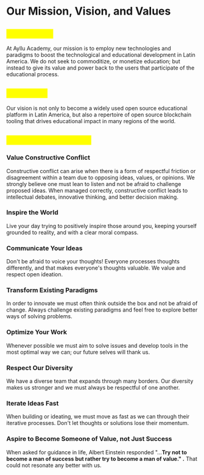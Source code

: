 # Our Mission, Vision, and Values

## <mark style="color:yellow;">Our Mission</mark>

At Ayllu Academy, our mission is to employ new technologies and paradigms to boost the technological and educational development in Latin America. We do not seek to commoditize, or monetize education; but instead to give its value and power back to the users that participate of the educational process.

## <mark style="color:yellow;">Our Vision</mark>

Our vision is not only to become a widely used open source educational platform in Latin America, but also a repertoire of open source blockchain tooling that drives educational impact in many regions of the world.

## <mark style="color:yellow;">Our Value Statements</mark>

### Value Constructive Conflict

Constructive conflict can arise when there is a form of respectful friction or disagreement within a team due to opposing ideas, values, or opinions. We strongly believe one must lean to listen and not be afraid to challenge proposed ideas. When managed correctly, constructive conflict leads to intellectual debates, innovative thinking, and better decision making.&#x20;

### Inspire the World

Live your day trying to positively inspire those around you, keeping yourself grounded to reality, and with a clear moral compass.

### Communicate Your Ideas

Don't be afraid to voice your thoughts! Everyone processes thoughts differently, and that makes everyone's thoughts valuable. We value and respect open ideation.

### Transform Existing Paradigms

In order to innovate we must often think outside the box and not be afraid of change. Always challenge existing paradigms and feel free to explore better ways of solving problems.&#x20;

### Optimize Your Work

Whenever possible we must aim to solve issues and develop tools in the most optimal way we can; our future selves will thank us.

### Respect Our Diversity

We have a diverse team that expands through many borders. Our diversity makes us stronger and we must always be respectful of one another.

### Iterate Ideas Fast

When building or ideating, we must move as fast as we can through their iterative processes. Don't let thoughts or solutions lose their momentum.

### Aspire to Become Someone of Value, not Just Success

When asked for guidance in life, Albert Einstein responded "...**Try not to become a man of success but rather try to become a man of value." .** That could not resonate any better with us.











